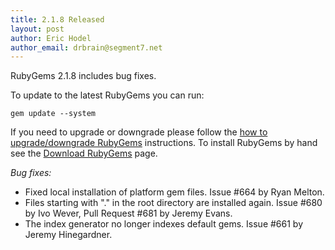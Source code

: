 ```yaml
---
title: 2.1.8 Released
layout: post
author: Eric Hodel
author_email: drbrain@segment7.net
---
```


RubyGems 2.1.8 includes bug fixes.

To update to the latest RubyGems you can run:

    gem update --system

If you need to upgrade or downgrade please follow the [how to upgrade/downgrade
RubyGems][upgrading] instructions.  To install RubyGems by hand see the
[Download RubyGems][download] page.

_Bug fixes:_

* Fixed local installation of platform gem files.  Issue #664 by Ryan Melton.
* Files starting with "." in the root directory are installed again.  Issue #680 by Ivo Wever, Pull Request #681 by Jeremy Evans.
* The index generator no longer indexes default gems.  Issue #661 by Jeremy Hinegardner.


[download]: http://rubygems.org/pages/download
[upgrading]: http://docs.seattlerb.org/rubygems/UPGRADING_rdoc.html

